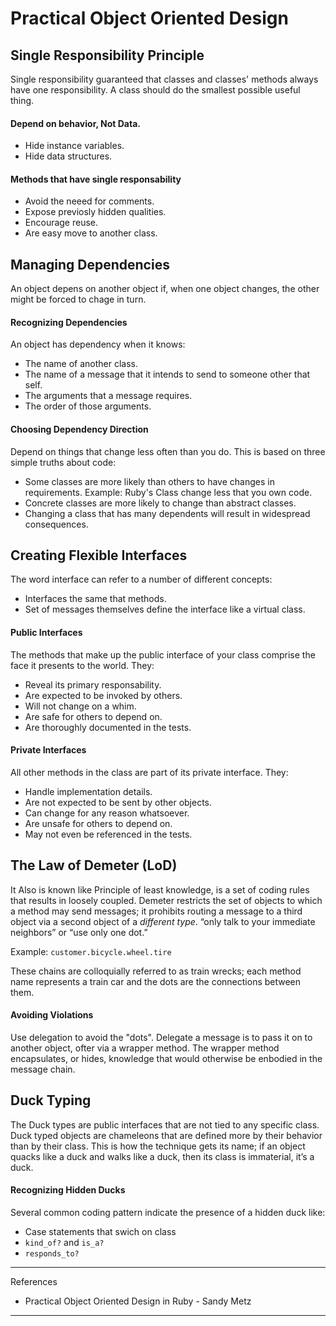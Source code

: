 # Practical Object Oriented Design

## Single Responsibility Principle

Single responsibility guaranteed that classes and classes' methods always have one responsibility. A class should do the smallest possible useful thing.

#### Depend on behavior, Not Data.
- Hide instance variables.
- Hide data structures.

#### Methods that have single responsability

- Avoid the neeed for comments.
- Expose previosly hidden qualities.
- Encourage reuse.
- Are easy move to another class.

## Managing Dependencies

An object depens on another object if, when one object changes, the other might be forced to chage in turn.

#### Recognizing Dependencies

An object has dependency when it knows:

- The name of another class.
- The name of a message that it intends to send to someone other that self.
- The arguments that a message requires.
- The order of those arguments.

#### Choosing Dependency Direction

Depend on things that change less often than you do. This is based on three simple truths about code:

- Some classes are more likely than others to have changes in requirements. Example: Ruby's Class change less that you own code.
- Concrete classes are more likely to change than abstract classes.
- Changing a class that has many dependents will result in widespread consequences.

## Creating Flexible Interfaces

The word interface can refer to a number of different concepts:

- Interfaces the same that methods.
- Set of messages themselves define the interface like a virtual class.

#### Public Interfaces

The methods that make up the public interface of your class comprise the face it presents to the world. They:
- Reveal its primary responsability.
- Are expected to be invoked by others.
- Will not change on a whim.
- Are safe for others to depend on.
- Are thoroughly documented in the tests.

#### Private Interfaces

All other methods in the class are part of its private interface. They:
- Handle implementation details.
- Are not expected to be sent by other objects.
- Can change for any reason whatsoever.
- Are unsafe for others to depend on.
- May not even be referenced in the tests.

## The Law of Demeter (LoD)

It Also is known like Principle of least knowledge, is a set of coding rules that results in loosely coupled.
Demeter restricts the set of objects to which a method may send messages; it prohibits routing a message to a
third object via a second object of a *different type*. “only talk to your immediate neighbors” or “use only one dot.”

Example: `customer.bicycle.wheel.tire`

These chains are colloquially referred to as train wrecks; each method name represents a train car and the dots are the connections between them.

#### Avoiding Violations

Use delegation to avoid the "dots". Delegate a message is to pass it on to another object, ofter via a wrapper method. The wrapper method encapsulates, or
hides, knowledge that would otherwise be enbodied in the message chain.

## Duck Typing

The Duck types are public interfaces that are not tied to any specific class. Duck typed objects are chameleons that are defined more by their behavior than by their class.
This is how the technique gets its name; if an object quacks like a duck and walks like a duck, then its class is immaterial, it’s a duck.

#### Recognizing Hidden Ducks

Several common coding pattern indicate the presence of a hidden duck like:

- Case statements that swich on class
- `kind_of?` and `is_a?`
- `responds_to?`

---
References

- Practical Object Oriented Design in Ruby - Sandy Metz
---
